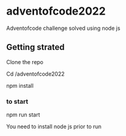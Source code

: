 # adventofcode2022

Adventofcode challenge solved using node js


## Getting strated

Clone the repo

Cd /adventofcode2022

npm install

### to start

npm run start


You need to install node js prior to run
